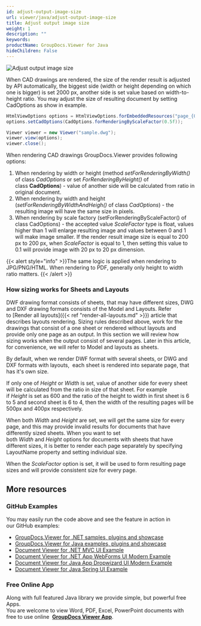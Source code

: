 ```yaml
---
id: adjust-output-image-size
url: viewer/java/adjust-output-image-size
title: Adjust output image size
weight: 1
description: ""
keywords: 
productName: GroupDocs.Viewer for Java
hideChildren: False
---
```


![Adjust output image size](viewer/java/images/adjust-output-image-size.jpg)

When CAD drawings are rendered, the size of the render result is adjusted by API automatically, the biggest side (width or height depending on which one is bigger) is set 2000 px, another side is set value based on width-to-height ratio. You may adjust the size of resulting document by setting CadOptions as show in example.

```java
HtmlViewOptions options = HtmlViewOptions.forEmbeddedResources("page_{0}.html");
options.setCadOptions(CadOptions.forRenderingByScaleFactor(0.5f));

Viewer viewer = new Viewer("sample.dwg");
viewer.view(options);
viewer.close();
```

When rendering CAD drawings GroupDocs.Viewer provides following options:

1. When rendering by width or height (method *setForRenderingByWidth()* of class *CadOptions* or set *ForRenderingByHeight()* of class **CadOptions**) - value of another side will be calculated from ratio in original document. 
2. When rendering by width and height (*setForRenderingByWidthAndHeigh()* of class *CadOptions*) - the resulting image will have the same size in pixels.
3. When rendering by scale factory (setForRenderingByScaleFactor() of class CadOptions) - the accepted value *ScaleFactor* type is float, values higher than 1 will enlarge resulting image and values between 0 and 1 will make image smaller. If the render result image size is equal to 200 px to 200 px, when *ScaleFactor* is equal to 1, then setting this value to 0.1 will provide image with 20 px to 20 px dimension.  

{{< alert style="info" >}}The same logic is applied when rendering to JPG/PNG/HTML. When rendering to PDF, generally only height to width ratio matters. {{< /alert >}}

### How sizing works for Sheets and Layouts

DWF drawing format consists of sheets, that may have different sizes, DWG and DXF drawing formats consists of the Model and Layouts. Refer to [Render all layouts]({{< ref "render-all-layouts.md" >}}) article that describes layouts rendering. Sizing rules described above, work for the drawings that consist of a one sheet or rendered without layouts and provide only one page as an output. In this section we will review how sizing works when the output consist of several pages. Later in this article, for convenience, we will refer to Model and layouts as sheets.

By default, when we render DWF format with several sheets, or DWG and DXF formats with layouts,  each sheet is rendered into separate page, that has it's own size.

If only one of *Height* or *Width* is set, value of another side for every sheet will be calculated from the ratio in size of that sheet. For example if *Height* is set as 600 and the ratio of the height to width in first sheet is 6 to 5 and second sheet is 6 to 4, then the width of the resulting pages will be 500px and 400px respectively.

When both *Width* and *Height* are set, we will get the same size for every page, and this may provide invalid results for documents that have differently sized sheets. When you want to set both *Width* and *Height* options for documents with sheets that have different sizes, it is better to render each page separately by specifying LayoutName property and setting individual size.

When the *ScaleFactor* option is set, it will be used to form resulting page sizes and will provide consistent size for every page.

## More resources

### GitHub Examples

You may easily run the code above and see the feature in action in our GitHub examples:

* [GroupDocs.Viewer for .NET samples, plugins and showcase](https://github.com/groupdocs-viewer/GroupDocs.Viewer-for-.NET)
* [GroupDocs.Viewer for Java examples, plugins and showcase](https://github.com/groupdocs-viewer/GroupDocs.Viewer-for-Java)
* [Document Viewer for .NET MVC UI Example](https://github.com/groupdocs-viewer/GroupDocs.Viewer-for-.NET-MVC)
* [Document Viewer for .NET App WebForms UI Modern Example](https://github.com/groupdocs-viewer/GroupDocs.Viewer-for-.NET-WebForms)
* [Document Viewer for Java App Dropwizard UI Modern Example](https://github.com/groupdocs-viewer/GroupDocs.Viewer-for-Java-Dropwizard)
* [Document Viewer for Java Spring UI Example](https://github.com/groupdocs-viewer/GroupDocs.Viewer-for-Java-Spring)

### Free Online App

Along with full featured Java library we provide simple, but powerful free Apps.  
You are welcome to view Word, PDF, Excel, PowerPoint documents with free to use online  **[GroupDocs Viewer App](https://products.groupdocs.app/viewer)**.
